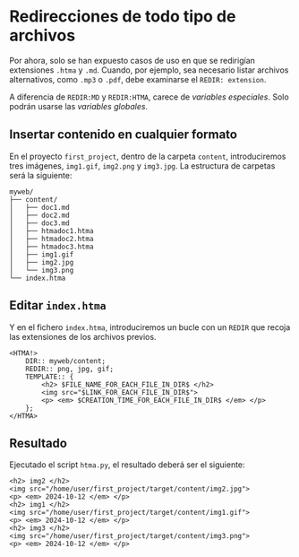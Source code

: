 #  Redirecciones de todo tipo de archivos

Por ahora, solo se han expuesto casos de uso en que se redirigían extensiones `.htma` y `.md`. Cuando, por ejemplo, sea necesario listar archivos alternativos, como `.mp3` o `.pdf`, debe examinarse el `REDIR: extension`. 

A diferencia de `REDIR:MD` y `REDIR:HTMA`, carece de _variables especiales_. Solo podrán usarse las _variables globales_.

## Insertar contenido en cualquier formato

En el proyecto `first_project`, dentro de la carpeta `content`, introduciremos tres imágenes, `img1.gif`, `img2.png` y `img3.jpg`. La estructura de carpetas será la siguiente:

```
myweb/
├── content/
│   ├── doc1.md
│   ├── doc2.md
│   ├── doc3.md
│   ├── htmadoc1.htma
│   ├── htmadoc2.htma
│   ├── htmadoc3.htma
│   ├── img1.gif
│   ├── img2.jpg
│   └── img3.png
└── index.htma
```

## Editar `index.htma`

Y en el fichero `index.htma`, introduciremos un bucle con un `REDIR` que recoja las extensiones de los archivos previos.

```
<HTMA!>
    DIR:: myweb/content;
    REDIR:: png, jpg, gif;
    TEMPLATE:: {
        <h2> $FILE_NAME_FOR_EACH_FILE_IN_DIR$ </h2>
        <img src="$LINK_FOR_EACH_FILE_IN_DIR$">
        <p> <em> $CREATION_TIME_FOR_EACH_FILE_IN_DIR$ </em> </p>
    };
</HTMA>
```

## Resultado

Ejecutado el script `htma.py`, el resultado deberá ser el siguiente:

```
<h2> img2 </h2>
<img src="/home/user/first_project/target/content/img2.jpg">
<p> <em> 2024-10-12 </em> </p>
<h2> img1 </h2>
<img src="/home/user/first_project/target/content/img1.gif">
<p> <em> 2024-10-12 </em> </p>
<h2> img3 </h2>
<img src="/home/user/first_project/target/content/img3.png">
<p> <em> 2024-10-12 </em> </p>
``` 
